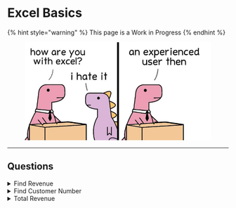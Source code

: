 # Excel Basics

{% hint style="warning" %}
This page is a Work in Progress
{% endhint %}

<figure><img src="../.gitbook/assets/image1 (2).png" alt=""><figcaption></figcaption></figure>

***

## Questions

<details>

<summary>Find Revenue</summary>

From the source below can you find the Revenue the specified account?&#x20;

<img src="../contents/Excel/images/image2.png" alt="" data-size="original">



**Answer**

This can be solved with a simple VLOOKUP

```
=VLOOKUP(F3,B2:D12,3,FALSE)
```

</details>

<details>

<summary>Find Customer Number</summary>

From the source below can you find the Customer Number corresponding to the Account Name?

&#x20;![](../contents/Excel/images/image3.png)

**Answer**

VLOOKUP won't work as Customer Num is to the LEFT of the Account Name. We need INDEX MATCH [📖Explanation](https://exceljet.net/index-and-match)

```
=INDEX(A2:D12,MATCH(F7,B2:B12),1)
```

</details>

<details>

<summary>Total Revenue</summary>

From the source below can you find the total revenue per sales rep? ![](../contents/Excel/images/image4.png)

**Answer**

This can be solved with a simple SUMIF. For the first row the answer is given below. It will be similar for other rows.

```
=SUMIF(C3:C12,"="&F11,D3:D12)
```

</details>

